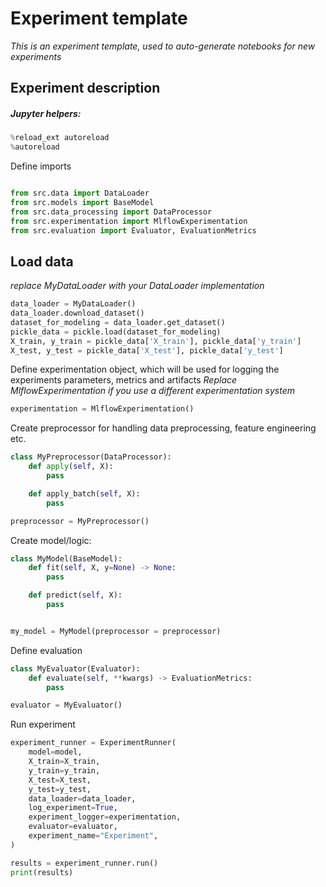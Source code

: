 # Experiment template
*This is an experiment template, used to auto-generate notebooks for new experiments*

## Experiment description



##### Jupyter helpers:

```python
%reload_ext autoreload
%autoreload
```

Define imports

```python

from src.data import DataLoader
from src.models import BaseModel
from src.data_processing import DataProcessor
from src.experimentation import MlflowExperimentation
from src.evaluation import Evaluator, EvaluationMetrics

```

## Load data
*replace MyDataLoader with your DataLoader implementation*

```python
data_loader = MyDataLoader()
data_loader.download_dataset()
dataset_for_modeling = data_loader.get_dataset()
pickle_data = pickle.load(dataset_for_modeling)
X_train, y_train = pickle_data['X_train'], pickle_data['y_train']
X_test, y_test = pickle_data['X_test'], pickle_data['y_test']
```

Define experimentation object, which will be used for logging the experiments parameters, metrics and artifacts
*Replace MlflowExperimentation if you use a different experimentation system*
```python
experimentation = MlflowExperimentation()
``` 

Create preprocessor for handling data preprocessing, feature engineering etc.
```python
class MyPreprocessor(DataProcessor):
    def apply(self, X):
        pass

    def apply_batch(self, X):
        pass

preprocessor = MyPreprocessor()

```

Create model/logic:
```python
class MyModel(BaseModel):
    def fit(self, X, y=None) -> None:
        pass

    def predict(self, X):
        pass


my_model = MyModel(preprocessor = preprocessor)
```

Define evaluation
```python
class MyEvaluator(Evaluator):
    def evaluate(self, **kwargs) -> EvaluationMetrics:
        pass

evaluator = MyEvaluator()
```


Run experiment

```python
experiment_runner = ExperimentRunner(
    model=model,
    X_train=X_train,
    y_train=y_train,
    X_test=X_test,
    y_test=y_test,
    data_loader=data_loader,
    log_experiment=True,
    experiment_logger=experimentation,
    evaluator=evaluator,
    experiment_name="Experiment",
)

results = experiment_runner.run()
print(results)

```
